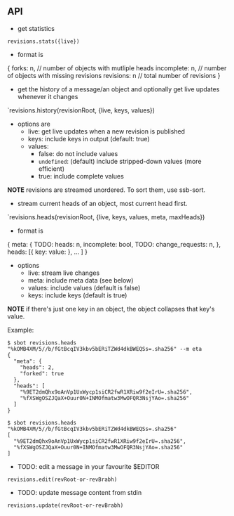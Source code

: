 ## API

- get statistics

`revisions.stats({live})`

- format is

{
  forks: n,       // number of objects with mutliple heads
  incomplete: n,  // number of objects with missing revisions
  revisions: n    // total number of revisions
}

- get the history of a message/an object and optionally get live updates whenever it changes

`revisions.history(revisionRoot, {live, keys, values})

- options are
  - live: get live updates when a new revision is published
  - keys: include keys in output (default: true)
  - values: 
    - false: do not include values
    - `undefined`: (default) include stripped-down values (more efficient)
    - true: include complete values

**NOTE** revisions are streamed unordered. To sort them, use ssb-sort.

- stream current heads of an object, most current head first.

`revisions.heads(revisionRoot, {live, keys, values, meta, maxHeads})
 
- format is

{
  meta: {
 TODO:   heads: n,
    incomplete: bool,
 TODO:   change_requests: n,
  },
  heads: [{
    key: 
    value: 
  },
   ...
  ]
}

- options
  - live: stream live changes
  - meta: include meta data (see below)
  - values: include values (default is false)
  - keys: include keys (default is true) 

**NOTE** if there's just one key in an object, the object collapses that key's value.

Example:

```
$ sbot revisions.heads "%kOMB4XM/5//b/fGtBcqIV3kbv5bERiTZWd4dkBWEQSs=.sha256" --m eta
{
  "meta": {
    "heads": 2,
    "forked": true
  },
  "heads": [
    "%9ET2dmQhx9oAnVp1UxWycp1siCR2fwR1XRiw9f2eIrU=.sha256",
    "%fXSWgOSZJQaX+Ouur0N+INMOfmatw3MwOFQR3NsjYAo=.sha256"
  ]
}

$ sbot revisions.heads "%kOMB4XM/5//b/fGtBcqIV3kbv5bERiTZWd4dkBWEQSs=.sha256"   
[
  "%9ET2dmQhx9oAnVp1UxWycp1siCR2fwR1XRiw9f2eIrU=.sha256",
  "%fXSWgOSZJQaX+Ouur0N+INMOfmatw3MwOFQR3NsjYAo=.sha256"
]

```

- TODO: edit a message in your favourite $EDITOR

`revisions.edit(revRoot-or-revBrabh)`

- TODO: update message content from stdin

`revisions.update(revRoot-or-revBrabh)`
